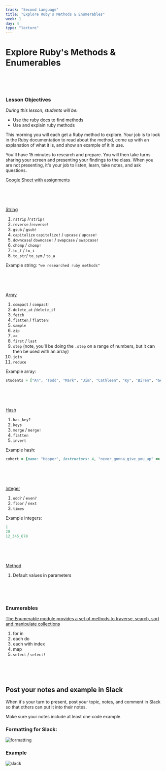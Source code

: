 ```yaml
---
track: "Second Language"
title: "Explore Ruby's Methods & Enumerables"
week: 1
day: 4
type: "lecture"
---
```



# Explore Ruby's Methods & Enumerables

<br>
<br>
<br>

### Lesson Objectives
_During this lesson, students will be:_
- Use the ruby docs to find methods
- Use and explain ruby methods


This morning you will each get a Ruby method to explore. Your job is to look in the Ruby documentation to read about the method, come up with an explanation of what it is, and show an example of it in use.

You'll have 15 minutes to research and prepare. You will then take turns sharing your screen and presenting your findings to the class. When you are not presenting, it's your job to listen, learn, take notes, and ask questions.

[Google Sheet with assignments](https://docs.google.com/spreadsheets/d/1aDxGP2wm_CBdCWGcq09-ZIyt2TltSuayVes4x0wgGbI/edit?usp=sharing)

<br>
<br>
<br>

[String](https://ruby-doc.org/core-2.5.5/String.html)

1. `rstrip` /`rstrip!`
2. `reverse` /`reverse!`
3. `gsub` / `gsub!`
4. `capitalize` `capitalize!` / `upcase` / `upcase!`
5. `downcase`/ `downcase!` / `swapcase` / `swapcase!`
6. `chomp` / `chomp!`
7. `to_f` / `to_i`
8. `to_str`/ `to_sym` / `to_a`

Example string: `"we researched ruby methods"`

<br>
<br>
<br>

[Array](https://ruby-doc.org/core-2.5.5/Array.html)

1. `compact` / `compact!`
1. `delete_at` /`delete_if`
1. `fetch`
1. `flatten` / `flatten!`
1. `sample`
1. `zip`
1. `<<`
1. `first` / `last`
1. `step` (note, you'll be doing the `.step` on a range of numbers, but it can then be used with an array)
1. `join`
1. `reduce`

Example array:
```ruby
students = ["An", "Todd", "Mark", "Jim", "Cathleen", "Ky", "Biren", "Geraldine", "Hanna", "Dylan", "Sheila", "Charles", "Soniya", "Jerrica", "Ellen", "Lenin", "Adam", "Stanley", "Matthew", "Anthony", "Joe", "Emily", "Amanda"]
```


<br>
<br>
<br>

[Hash](https://ruby-doc.org/core-2.5.5/Hash.html)

1. `has_key?`
1. `keys`
1. `merge` / `merge!`
1. `flatten`
1. `invert`

Example hash:
```ruby
cohort = {name: "Hopper", instructors: 4, "never_gonna_give_you_up" => "favorite song", most_played_song: "Freebird", instructors: ["Matt", "Thom", "Karolin", "Kristyn"], 100 => 200}
```

<br>
<br>
<br>


[Integer](https://ruby-doc.org/core-2.5.5/Integer.html)

1. `odd?` / `even?`
1. `floor` / `next`
1. `times`

Example integers:
```ruby
1
28
12_345_678
```

<br>
<br>
<br>

[Method](https://www.skorks.com/2009/08/method-arguments-in-ruby/)
1. Default values in parameters

<br>
<br>
<br>

### Enumerables

[The Enumerable module provides a set of methods to traverse, search, sort and manipulate collections](https://ruby.bastardsbook.com/chapters/enumerables/)
1. for in
1. each do
1. each with index
1. map
1. `select` / `select!`

<br>
<br>
<br>



## Post your notes and example in Slack

When it's your turn to present, post your topic, notes, and comment in Slack so that others can put it into their notes. 


Make sure your notes include at least one code example.


### Formatting for Slack:
![formatting](https://i.imgur.com/R1J1OOg.png)


### Example

![slack](https://i.imgur.com/jd2Xg3y.png)

<br>
<br>
<br>

